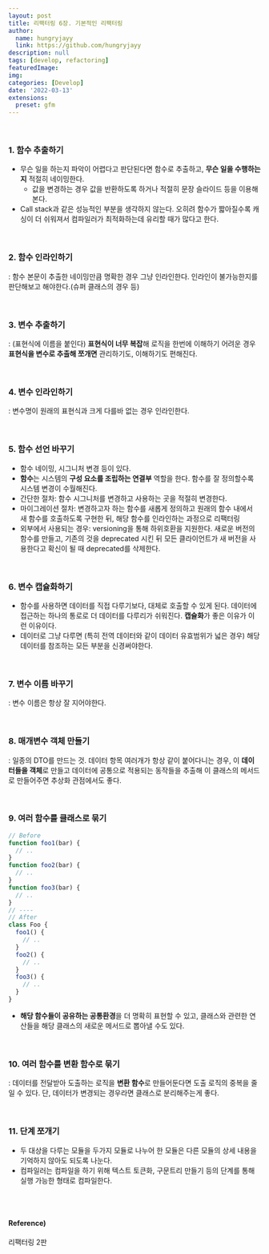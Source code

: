 ```yaml
---
layout: post
title: 리팩터링 6장. 기본적인 리팩터링
author: 
  name: hungryjayy
  link: https://github.com/hungryjayy
description: null
tags: [develop, refactoring]
featuredImage: 
img: 
categories: [Develop]
date: '2022-03-13'
extensions:
  preset: gfm
---
```


<Br>

### 1. 함수 추출하기

* 무슨 일을 하는지 파악이 어렵다고 판단된다면 함수로 추출하고, **무슨 일을 수행하는지** 적절히 네이밍한다.
  * 값을 변경하는 경우 값을 반환하도록 하거나 적절히 문장 슬라이드 등을 이용해본다.
* Call stack과 같은 성능적인 부분을 생각하지 않는다. 오히려 함수가 짧아질수록 캐싱이 더 쉬워져서 컴파일러가 최적화하는데 유리할 때가 많다고 한다.

<br>

### 2. 함수 인라인하기

: 함수 본문이 추출한 네이밍만큼 명확한 경우 그냥 인라인한다. 인라인이 불가능한지를 판단해보고 해야한다.(슈퍼 클래스의 경우 등)

<br>

### 3. 변수 추출하기

: (표현식에 이름을 붙인다) **표현식이 너무 복잡**해 로직을 한번에 이해하기 어려운 경우 **표현식을 변수로 추출해 쪼개면** 관리하기도, 이해하기도 편해진다.

<br>

### 4. 변수 인라인하기

: 변수명이 원래의 표현식과 크게 다를바 없는 경우 인라인한다.

<br>

### 5. 함수 선언 바꾸기

* 함수 네이밍, 시그니처 변경 등이 있다. 
* **함수**는 시스템의 **구성 요소를 조립하는 연결부** 역할을 한다. 함수를 잘 정의할수록 시스템 변경이 수월해진다.
* 간단한 절차: 함수 시그니처를 변경하고 사용하는 곳을 적절히 변경한다.
* 마이그레이션 절차: 변경하고자 하는 함수를 새롭게 정의하고 원래의 함수 내에서 새 함수를 호출하도록 구현한 뒤, 해당 함수를 인라인하는 과정으로 리팩터링
* 외부에서 사용되는 경우: versioning을 통해 하위호환을 지원한다. 새로운 버전의 함수를 만들고, 기존의 것을 deprecated 시킨 뒤 모든 클라이언트가 새 버전을 사용한다고 확신이 될 때 deprecated를 삭제한다.

<br>

### 6. 변수 캡슐화하기

* 함수를 사용하면 데이터를 직접 다루기보다, 대체로 호출할 수 있게 된다. 데이터에 접근하는 하나의 통로로 더 데이터를 다루리가 쉬워진다. **캡슐화**가 좋은 이유가 이런 이유이다.
* 데이터로 그냥 다루면 (특히 전역 데이터와 같이 데이터 유효범위가 넓은 경우) 해당 데이터를 참조하는 모든 부분을 신경써야한다.

<br>

### 7. 변수 이름 바꾸기

: 변수 이름은 항상 잘 지어야한다.

<br>

### 8. 매개변수 객체 만들기

: 일종의 DTO를 만드는 것. 데이터 항목 여러개가 항상 같이 붙어다니는 경우, 이 **데이터들을 객체**로 만들고 데이터에 공통으로 적용되는 동작들을 추출해 이 클래스의 메서드로 만들어주면 추상화 관점에서도 좋다.

<Br>

### 9. 여러 함수를 클래스로 묶기

```javascript
// Before
function foo1(bar) {
  // ..
}
function foo2(bar) {
  // ..
}
function foo3(bar) {
  // ..
}
// ----
// After
class Foo {
  foo1() {
    // ..
  }
  foo2() {
    // ..
  }
  foo3() {
    // ..
  }
}
```

* **해당 함수들이 공유하는 공통환경**을 더 명확히 표현할 수 있고, 클래스와 관련한 연산들을 해당 클래스의 새로운 메서드로 뽑아낼 수도 있다.

<br>

### 10. 여러 함수를 변환 함수로 묶기

: 데이터를 전달받아 도출하는 로직을 **변환 함수**로 만들어둔다면 도출 로직의 중복을 줄일 수 있다. 단, 데이터가 변경되는 경우라면 클래스로 분리해주는게 좋다.

<Br>

### 11. 단계 쪼개기

* 두 대상을 다루는 모듈을 두가지 모듈로 나누어 한 모듈은 다른 모듈의 상세 내용을 기억하지 않아도 되도록 나눈다.
* 컴파일러는 컴파일을 하기 위해 텍스트 토큰화, 구문트리 만들기 등의 단계를 통해 실행 가능한 형태로 컴파일한다.

<br><br>

#### Reference)

리팩터링 2판